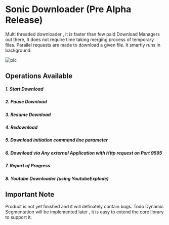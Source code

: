 # Sonic Downloader (Pre Alpha Release)
Multi threaded downloader , it is faster than few  paid Download Managers out there,
It does not require time taking merging process of temporary files.
Parallel requests are made to download a given file.
It smartly runs in background.

![pic](https://user-images.githubusercontent.com/45932883/60001776-d5e64c00-9684-11e9-9ba0-b984fc344a43.png)

## Operations Available
##### 1. Start Download
##### 2. Pause Download
##### 3. Resume Download
##### 4. Redownload 
##### 5. Download initiation command line parameter
##### 6. Download via Any external Application with Http request on Port 9595
##### 7. Report of Progress
##### 8. Youtube Downloader (using YoutubeExplode)



## Important Note
Product is not yet finished and it will definately contain bugs.
Todo Dynamic Segmentation will be implemented later , it is easy to extend the core library to support it.
